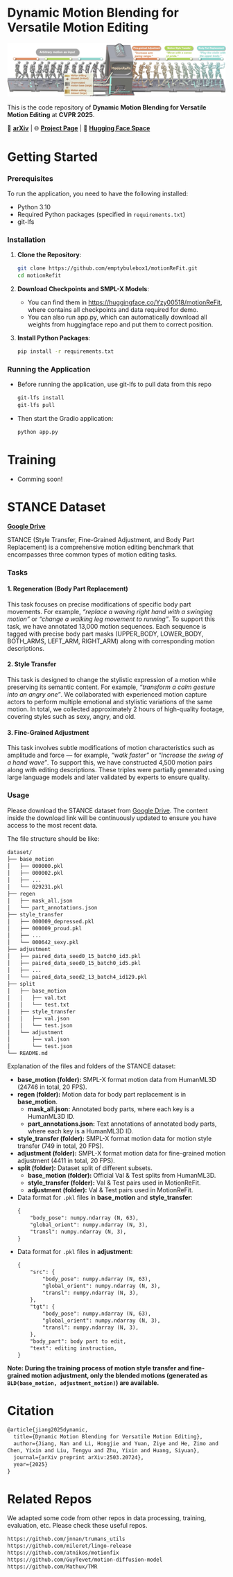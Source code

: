 # Dynamic Motion Blending for Versatile Motion Editing

![Teaser](assets/teaser.jpeg)

This is the code repository of **Dynamic Motion Blending for Versatile Motion Editing** at **CVPR 2025**.

📝 [**arXiv**](https://arxiv.org) | 🌐 [**Project Page**](https://awfuact.github.io/motionrefit) | 🤗 [**Hugging Face Space**](https://huggingface.co/spaces/Yzy00518/motionReFit)

# Getting Started

### Prerequisites  
To run the application, you need to have the following installed:  
- Python 3.10
- Required Python packages (specified in `requirements.txt`)
- git-lfs

### Installation

1. **Clone the Repository**:
    ```sh
    git clone https://github.com/emptybulebox1/motionReFit.git
    cd motionRefit
    ```

2. **Download Checkpoints and SMPL-X Models**:
    - You can find them in https://huggingface.co/Yzy00518/motionReFit, where contains all checkpoints and data required for demo.
    - You can also run app.py, which can automatically download all weights from huggingface repo and put them to correct position.

3. **Install Python Packages**:
    ```sh
    pip install -r requirements.txt
    ```

### Running the Application

  - Before running the application, use git-lfs to pull data from this repo
    ```sh
    git-lfs install
    git-lfs pull
    ```
  - Then start the Gradio application:
    ```sh
    python app.py
    ```

# Training

  - Comming soon!

# STANCE Dataset

[**Google Drive**](https://drive.google.com/file/d/1LiNgkRZ-Kmv5rKI3BOaHVCudhrMtE5hx/view?usp=sharing)

STANCE (Style Transfer, Fine-Grained Adjustment, and Body Part Replacement) is a comprehensive motion editing benchmark that encompasses three common types of motion editing tasks.

### Tasks

#### 1. Regeneration (Body Part Replacement)

This task focuses on precise modifications of specific body part movements. For example, _“replace a waving right hand with a swinging motion”_ or _“change a walking leg movement to running”_. To support this task, we have annotated 13,000 motion sequences. Each sequence is tagged with precise body part masks (UPPER_BODY, LOWER_BODY, BOTH_ARMS, LEFT_ARM, RIGHT_ARM) along with corresponding motion descriptions.

#### 2. Style Transfer

This task is designed to change the stylistic expression of a motion while preserving its semantic content. For example, _“transform a calm gesture into an angry one”_. We collaborated with experienced motion capture actors to perform multiple emotional and stylistic variations of the same motion. In total, we collected approximately 2 hours of high-quality footage, covering styles such as sexy, angry, and old.

#### 3. Fine-Grained Adjustment

This task involves subtle modifications of motion characteristics such as amplitude and force — for example, _“walk faster”_ or _“increase the swing of a hand wave”_. To support this, we have constructed 4,500 motion pairs along with editing descriptions. These triples were partially generated using large language models and later validated by experts to ensure quality.

### Usage

Please download the STANCE dataset from [Google Drive](https://drive.google.com/file/d/1LiNgkRZ-Kmv5rKI3BOaHVCudhrMtE5hx/view?usp=sharing). The content inside the download link will be continuously updated to ensure you have access to the most recent data.

The file structure should be like:
```plaintext
dataset/
├── base_motion
│   ├── 000000.pkl
│   ├── 000002.pkl
│   ├── ...
│   └── 029231.pkl
├── regen
│   ├── mask_all.json
│   └── part_annotations.json
├── style_transfer
│   ├── 000009_depressed.pkl
│   ├── 000009_proud.pkl
│   ├── ...
│   └── 000642_sexy.pkl
├── adjustment
│   ├── paired_data_seed0_15_batch0_id3.pkl
│   ├── paired_data_seed0_15_batch0_id5.pkl
│   ├── ...
│   └── paired_data_seed2_13_batch4_id129.pkl
├── split
│   ├── base_motion
│   │   ├── val.txt
│   │   └── test.txt
│   ├── style_transfer
│   │   ├── val.json
│   │   └── test.json  
│   └── adjustment
│       ├── val.json
│       └── test.json  
└── README.md
```

Explanation of the files and folders of the STANCE dataset:

- **base_motion (folder):** SMPL-X format motion data from HumanML3D (24746 in total, 20 FPS).
- **regen (folder):** Motion data for body part replacement is in **base_motion**.
    - **mask_all.json:** Annotated body parts, where each key is a HumanML3D ID.
    - **part_annotations.json:** Text annotations of annotated body parts, where each key is a HumanML3D ID.
- **style_transfer (folder):** SMPL-X format motion data for motion style transfer (749 in total, 20 FPS).
- **adjustment (folder):** SMPL-X format motion data for fine-grained motion adjustment (4411 in total, 20 FPS).
- **split (folder):** Dataset split of different subsets.
    - **base_motion (folder):** Official Val & Test splits from HumanML3D.
    - **style_transfer (folder):** Val & Test pairs used in MotionReFit.
    - **adjustment (folder):** Val & Test pairs used in MotionReFit.
- Data format for `.pkl` files in **base_motion** and **style_transfer**:
    ```plaintext
    {   
        "body_pose": numpy.ndarray (N, 63),
        "global_orient": numpy.ndarray (N, 3),
        "transl": numpy.ndarray (N, 3),
    }
    ```
- Data format for `.pkl` files in **adjustment**:
    ```plaintext
    {
        "src": {   
            "body_pose": numpy.ndarray (N, 63),
            "global_orient": numpy.ndarray (N, 3),
            "transl": numpy.ndarray (N, 3),
        },
        "tgt": {   
            "body_pose": numpy.ndarray (N, 63),
            "global_orient": numpy.ndarray (N, 3),
            "transl": numpy.ndarray (N, 3),
        },
        "body_part": body part to edit,
        "text": editing instruction,
    }
    ```

**Note: During the training process of motion style transfer and fine-grained motion adjustment, only the blended motions (generated as `BLD(base_motion, adjustment_motion)`) are available.**

# Citation

```plaintext
@article{jiang2025dynamic,
  title={Dynamic Motion Blending for Versatile Motion Editing},
  author={Jiang, Nan and Li, Hongjie and Yuan, Ziye and He, Zimo and Chen, Yixin and Liu, Tengyu and Zhu, Yixin and Huang, Siyuan},
  journal={arXiv preprint arXiv:2503.20724},
  year={2025}
}
```

# Related Repos

We adapted some code from other repos in data processing, training, evaluation, etc. Please check these useful repos.
```plaintext
https://github.com/jnnan/trumans_utils
https://github.com/mileret/lingo-release
https://github.com/atnikos/motionfix
https://github.com/GuyTevet/motion-diffusion-model
https://github.com/Mathux/TMR
```

